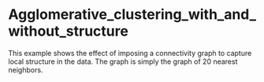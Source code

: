 # Agglomerative_clustering_with_and_without_structure
This example shows the effect of imposing a connectivity graph to capture local structure in the data. The graph is simply the graph of 20 nearest neighbors.
